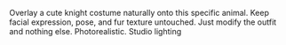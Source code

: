 Overlay a cute knight costume naturally onto this specific animal. Keep facial expression, pose, and fur texture untouched. Just modify the outfit and nothing else. Photorealistic. Studio lighting

